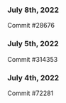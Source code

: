 ### July 8th, 2022

Commit #28676

### July 5th, 2022

Commit #314353


### July 4th, 2022

Commit #72281
